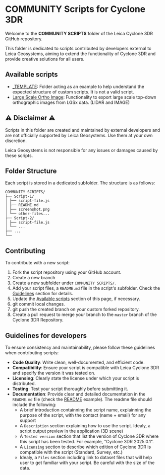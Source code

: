 # COMMUNITY Scripts for Cyclone 3DR

Welcome to the **COMMUNITY SCRIPTS** folder of the Leica Cyclone 3DR GitHub repository.

This folder is dedicated to scripts contributed by developers external to Leica Geosystems, aiming to extend the functionality of Cyclone 3DR and provide creative solutions for all users.

## Available scripts
- [_TEMPLATE](./_TEMPLATE/): Folder acting as an example to help understand the expected structure of custom scripts. It is not a valid script.
- [Large Scale Ortho Image](./Large%20Scale%20Ortho%20Image): Functionality to export large scale top-down orthographic images from LGSx data. (LIDAR and IMAGE)

## ⚠️ Disclaimer ⚠️

Scripts in this folder are created and maintained by external developers and are not officially supported by Leica Geosystems. Use them at your own discretion. 

Leica Geosystems is not responsible for any issues or damages caused by these scripts.

## Folder Structure

Each script is stored in a dedicated subfolder. The structure is as follows:

```
COMMUNITY SCRIPTS/ 
├── Script-1/ 
│ ├── script-file.js 
│ ├── README.md
│ ├── screenshot.png
│ └── other-files...
├── Script-2/
│ ├── script-file.js
│ └── ...
├── ...  
└── 
```

## Contributing

To contribute with a new script:
1. Fork the script repository using your GitHub account.
2. Create a new branch
2. Create a new subfolder under `COMMUNITY SCRIPTS/`.
3. Add your script files, a `README.md` file in the script's subfolder. Check the [Guidelines](<#guidelines-for-developers>) section for details.
5. Update the [Available scripts](<#available-scripts>) section of this page, if necessary.
6. git commit local changes.
7. git push the created branch on your custom forked repository.
8. Create a pull request to merge your branch to the `master` branch of the Cyclone 3DR Repository.

## Guidelines for developers

To ensure consistency and maintainability, please follow these guidelines when contributing scripts:
- **Code Quality**: Write clean, well-documented, and efficient code.
- **Compatibility**: Ensure your script is compatible with Leica Cyclone 3DR and specify the version it was tested on.
- **Licensing**: Clearly state the license under which your script is distributed.
- **Testing**: Test your script thoroughly before submitting it.
- **Documentation**: Provide clear and detailed documentation in the `README.md` file (check the [README](./_TEMPLATE/README.md) example). The readme file should include the following:
    - A brief introduction containning the script name, explainning the purpose of the script, with the contact (name + email) for any support
    - A `Description` section explaining how to use the script. Idealy, a script output preview in the application (3D scene)
    - A `Tested version` section that list the version of Cyclone 3DR where this script has been tested. For example, "Cyclone 3DR 2025.0.1".
    - A `Licensing` section to describe which edition of Cyclone 3DR is compatible with the script (Standard, Survey, etc.)
    - Idealy, a `Files` section including link to dataset files that will help user to get familiar with your script. Be careful with the size of the data.
